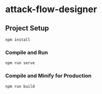 # attack-flow-designer

## Project Setup
```
npm install
```

### Compile and Run
```
npm run serve
```

### Compile and Minify for Production
```
npm run build
```
